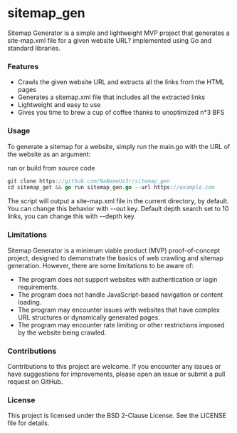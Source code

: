 # sitemap_gen

Sitemap Generator is a simple and lightweight MVP project that generates a site-map.xml file for a given website URL? implemented using Go and standard libraries.

### Features
- Crawls the given website URL and extracts all the links from the HTML pages
- Generates a sitemap.xml file that includes all the extracted links
- Lightweight and easy to use
- Gives you time to brew a cup of coffee thanks to unoptimized n*3 BFS

### Usage

To generate a sitemap for a website, simply run the main.go with the URL of the website as an argument:

run or build from source code

```go
git clone https://github.com/NaNameUz3r/sitemap_gen
cd sitemap_get && go run sitemap_gen.go --url https://example.com
```

The script will output a site-map.xml file in the current directory, by default. You can change this behavior with --out key.
Default depth search set to 10 links, you can change this with --depth key.

### Limitations

Sitemap Generator is a minimum viable product (MVP) proof-of-concept project, designed to demonstrate the basics of web crawling and sitemap generation. However, there are some limitations to be aware of:

- The program does not support websites with authentication or login requirements.
- The program does not handle JavaScript-based navigation or content loading.
- The program may encounter issues with websites that have complex URL structures or dynamically generated pages.
- The program may encounter rate limiting or other restrictions imposed by the website being crawled.

### Contributions

Contributions to this project are welcome. If you encounter any issues or have suggestions for improvements, please open an issue or submit a pull request on GitHub.

### License

This project is licensed under the BSD 2-Clause License. See the LICENSE file for details.